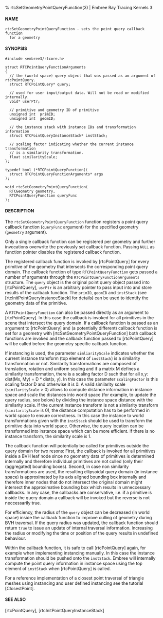 % rtcSetGeometryPointQueryFunction(3) | Embree Ray Tracing Kernels 3

#### NAME

    rtcSetGeometryPointQueryFunction - sets the point query callback function
      for a geometry

#### SYNOPSIS

    #include <embree3/rtcore.h>

    struct RTCPointQueryFunctionArguments
    {
      // the (world space) query object that was passed as an argument of rtcPointQuery.
      struct RTCPointQuery* query;

      // used for user input/output data. Will not be read or modified internally.
      void* userPtr;

      // primitive and geometry ID of primitive
      unsigned int  primID;        
      unsigned int  geomID;    

      // the instance stack with instance IDs and transformation information
      struct RTCPointQueryInstanceStack* instStack;

      // scaling factor indicating whether the current instance transformation
      // is a similarity transformation.
      float similarityScale;
    };

    typedef bool (*RTCPointQueryFunction)(
      struct RTCPointQueryFunctionArguments* args
    );

    void rtcSetGeometryPointQueryFunction(
      RTCGeometry geometry,
      RTCPointQueryFunction queryFunc
    );

#### DESCRIPTION

The `rtcSetGeometryPointQueryFunction` function registers a point query
callback function (`queryFunc` argument) for the specified geometry
(`geometry` argument).

Only a single callback function can be registered per geometry and
further invocations overwrite the previously set callback function.
Passing `NULL` as function pointer disables the registered callback
function.

The registered callback function is invoked by [rtcPointQuery] for every
primitive of the geometry that intersects the corresponding point query
domain. The callback function of type `RTCPointQueryFunction` gets passed a
number of arguments through the `RTCPointQueryFunctionArguments` structure.
The `query` object is the original point query object passed into
[rtcPointQuery], `usrPtr` is an arbitrary pointer to pass input into and
store results of the callback function. The `primID`, `geomID` and
`instStack` (see [rtcInitPointQueryInstanceStack] for details) can be used to
identify the geometry data of the primitive.

A `RTCPointQueryFunction` can also be passed directly as an argument to
[rtcPointQuery]. In this case the callback is invoked for all primitives in
the scene that intersect the query domain. If a callback function is passed
as an argument to [rtcPointQuery] and (a potentially different) callback
function is set for a geometry with [rtcSetGeometryPointQueryFunction] both
callback functions are invoked and the callback function passed to
[rtcPointQuery] will be called before the geometry specific callback
function.

If instancing is used, the parameter `simliarityScale` indicates whether the
current instance transform (top element of `instStack`) is a similarity
transformation or not. Similarity transformations are composed of
translation, rotation and uniform scaling and if a matrix M defines a
similarity transformation, there is a scaling factor D such that for all x,y:
dist(Mx, My) = D * dist(x, y). In this case the parameter `scalingFactor` is
this scaling factor D and otherwise it is 0. A valid similarity scale
(`similarityScale` > 0) allows to compute distance information in instance
space and scale the distances into world space (for example, to update the
query radius, see below) by dividing the instance space distance with the
similarity scale. If the current instance transform is not a similarity
transform (`similarityScale` is 0), the distance computation has to be
performed in world space to ensure correctness. In this case the instance to
world transformations given with the `instStack` should be used to transform
the primitive data into world space. Otherwise, the query location can be
transformed into instance space which can be more efficient. If there is no
instance transform, the similarity scale is 1.

The callback function will potentially be called for primitives outside the
query domain for two resons: First, the callback is invoked for all
primitives inside a BVH leaf node since no geometry data of primitives is
determined internally and therefore individual primitives are not culled
(only their (aggregated) bounding boxes). Second, in case non similarity
transformations are used, the resulting ellipsoidal query domain (in instance
space) is approximated by its axis aligned bounding box internally and
therefore inner nodes that do not intersect the original domain might
intersect the approximative bounding box which results in unneccessary
callbacks. In any case, the callbacks are conservative, i.e. if a primitive
is inside the query domain a callback will be invoked but the reverse is not
neccessarily true.

For efficiency, the radius of the `query` object can be decreased (in world
space) inside the callback function to improve culling of geometry during BVH
traversal. If the query radius was updated, the callback function should
return `true` to issue an update of internal traversal information.
Increasing the radius or modifying the time or position of the query results
in undefined behaviour.

Within the callback function, it is safe to call [rtcPointQuery] again, for
example when implementing instancing manually. In this case the instance
transformation should be pushed onto the `instStack`. Embree will internally
compute the point query information in instance space using the top element
of `instStack` when [rtcPointQuery] is called.

For a reference implementation of a closest point traversal of triangle
meshes using instancing and user defined instancing see the tutorial
[ClosestPoint].

#### SEE ALSO

[rtcPointQuery], [rtcInitPointQueryInstanceStack]

